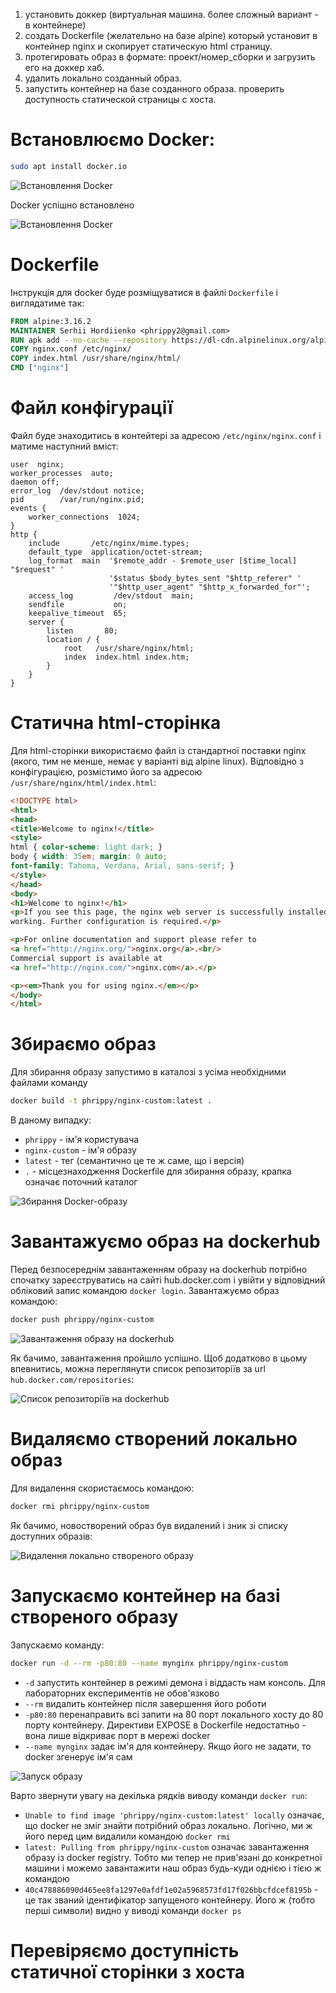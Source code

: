1. установить доккер (виртуальная машина. более сложный вариант - в контейнере)
2. создать Dockerfile (желательно на базе alpine) который установит в контейнер nginx и скопирует статическую html страницу.
3. протегировать образ в формате: проект/номер_сборки и загрузить его на доккер хаб.
4. удалить локально созданный образ.
5. запустить контейнер на базе созданного образа. проверить доступность статической страницы с хоста.

# Встановлюємо Docker:

```bash
sudo apt install docker.io
```

![Встановлення Docker](docker_install.png)

Docker успішно встановлено

![Встановлення Docker](docker_install_complete.png)

# Dockerfile

Інструкція для docker буде розміщуватися в файлі `Dockerfile` і виглядатиме так:

```Dockerfile
FROM alpine:3.16.2
MAINTAINER Serhii Hordiienko <phrippy2@gmail.com>
RUN apk add --no-cache --repository https://dl-cdn.alpinelinux.org/alpine/v3.16/main nginx=1.22.0-r1
COPY nginx.conf /etc/nginx/
COPY index.html /usr/share/nginx/html/
CMD ["nginx"]
```

# Файл конфігурації

Файл буде знаходитись в контейтері за адресою  `/etc/nginx/nginx.conf` і матиме наступний вміст:

```Nginx config
user  nginx;
worker_processes  auto;
daemon off;
error_log  /dev/stdout notice;
pid        /var/run/nginx.pid;
events {
    worker_connections  1024;
}
http {
    include       /etc/nginx/mime.types;
    default_type  application/octet-stream;
    log_format  main  '$remote_addr - $remote_user [$time_local] "$request" '
                      '$status $body_bytes_sent "$http_referer" '
                      '"$http_user_agent" "$http_x_forwarded_for"';
    access_log         /dev/stdout  main;
    sendfile           on;
    keepalive_timeout  65;
    server {
        listen       80;
        location / {
            root   /usr/share/nginx/html;
            index  index.html index.htm;
        }
    }
}
```

# Статична html-сторінка

Для html-сторінки використаємо файл із стандартної поставки nginx (якого, тим не менше, немає у варіанті від alpine linux). Відповідно з конфігурацією, розмістимо його за адресою `/usr/share/nginx/html/index.html`:

```html
<!DOCTYPE html>
<html>
<head>
<title>Welcome to nginx!</title>
<style>
html { color-scheme: light dark; }
body { width: 35em; margin: 0 auto;
font-family: Tahoma, Verdana, Arial, sans-serif; }
</style>
</head>
<body>
<h1>Welcome to nginx!</h1>
<p>If you see this page, the nginx web server is successfully installed and
working. Further configuration is required.</p>

<p>For online documentation and support please refer to
<a href="http://nginx.org/">nginx.org</a>.<br/>
Commercial support is available at
<a href="http://nginx.com/">nginx.com</a>.</p>

<p><em>Thank you for using nginx.</em></p>
</body>
</html>
```

# Збираємо образ

Для збирання образу запустимо в каталозі з усіма необхідними файлами команду

```bash
docker build -t phrippy/nginx-custom:latest .
```

В даному випадку:
* `phrippy` - ім'я користувача
* `nginx-custom` - ім'я образу
* `latest` - тег (семантично це те ж саме, що і версія)
* `.` - місцезнаходження Dockerfile для збирання образу, крапка означає поточний каталог

![Збирання Docker-образу](docker_build.png)

# Завантажуємо образ на dockerhub

Перед безпосереднім завантаженням образу на dockerhub потрібно спочатку зареєструватись на сайті hub.docker.com і увійти у відповідний обліковий запис командою `docker login`. Завантажуємо образ командою:

```bash
docker push phrippy/nginx-custom
```

![Завантаження образу на dockerhub](docker_push.png)

Як бачимо, завантаження пройшло успішно. Щоб додатково в цьому впевнитись, можна переглянути список репозиторіїв за url `hub.docker.com/repositories`:

![Список репозиторіїв на dockerhub](docker_push_web.png)

# Видаляємо створений локально образ

Для видалення скористаємось командою:

```bash
docker rmi phrippy/nginx-custom
```

Як бачимо, новостворений образ був видалений і зник зі списку доступних образів:

![Видалення локально створеного образу](docker_delete_image.png)

# Запускаємо контейнер на базі створеного образу

Запускаємо команду:

```bash
docker run -d --rm -p80:80 --name mynginx phrippy/nginx-custom
```
* `-d` запустить контейнер в режимі демона і віддасть нам консоль. Для лабораторних експериментів не обов'язково
* `--rm` видалить контейнер після завершення його роботи
* `-p80:80` перенаправить всі запити на 80 порт локального хосту до 80 порту контейнеру. Директиви EXPOSE в Dockerfile недостатньо - вона лише відкриває порт в мережі docker
* `--name mynginx` задає ім'я для контейнеру. Якщо його не задати, то docker згенерує ім'я сам

![Запуск образу](docker_run.png)

Варто звернути увагу на декілька рядків виводу команди `docker run`:
* `Unable to find image 'phrippy/nginx-custom:latest' locally` означає, що docker не зміг знайти потрібний образ локально. Логічно, ми ж його перед цим видалили командою `docker rmi`
* `latest: Pulling from phrippy/nginx-custom` означає завантаження образу із docker registry. Тобто ми тепер не прив'язані до конкретної машини і можемо завантажити наш образ будь-куди однією і тією ж командою
* `40c478886090d465ee8fa1297e0afdf1e02a5968573fd17f026bbcfdcef8195b` - це так званий ідентифікатор запущеного контейнеру. Його ж (тобто перші символи) видно у виводі команди `docker ps`

# Перевіряємо доступність статичної сторінки з хоста
